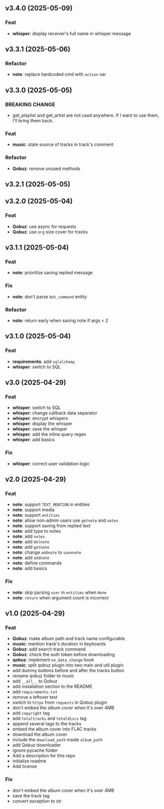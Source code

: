 ## v3.4.0 (2025-05-09)

### Feat

- **whisper**: display receiver's full name in whisper message

## v3.3.1 (2025-05-06)

### Refactor

- **note**: replace hardcoded cmd with `action` var

## v3.3.0 (2025-05-05)

### BREAKING CHANGE

- get_playlist and get_artist are not used anywhere. If I want to use them, I'll bring them back.

### Feat

- **music**: state source of tracks in track's comment

### Refactor

- **Qobuz**: remove unused methods

## v3.2.1 (2025-05-05)

## v3.2.0 (2025-05-04)

### Feat

- **Qobuz**: use async for requests
- **Qobuz**: use `org` size cover for tracks

## v3.1.1 (2025-05-04)

### Feat

- **note**: prioritize saving replied message

### Fix

- **note**: don't parse `bot_command` entity

### Refactor

- **note**: return early when saving note if args < 2

## v3.1.0 (2025-05-04)

### Feat

- **requirements**: add `sqlalchemy`
- **whisper**: switch to SQL

## v3.0 (2025-04-29)

### Feat

- **whisper**: switch to SQL
- **whisper**: change callback data separator
- **whisper**: encrypt whispers
- **whisper**: display the whisper
- **whisper**: save the whisper
- **whisper**: add the inline query regex
- **whisper**: add basics

### Fix

- **whisper**: correct user validation logic

## v2.0 (2025-04-29)

### Feat

- **note**: support `TEXT_MENTION` in entities
- **note**: support media
- **note**: support `entities`
- **note**: allow non-admin users use `getnote` and `notes`
- **note**: support saving from replied text
- **note**: add type to notes
- **note**: add `notes`
- **note**: add `delnote`
- **note**: add `getnote`
- **note**: change `addnote` to `savenote`
- **note**: add `addnote`
- **note**: define commands
- **note**: add basics

### Fix

- **note**: skip parsing `user` in `entities` when `None`
- **note**: `return` when argument count is incorrect

## v1.0 (2025-04-29)

### Feat

- **Qobuz**: make album path and track name configurable
- **music**: mention track's duration in keyboards
- **Qobuz**: add search track command
- **Qobuz**: check the auth token before downloading
- **qobuz**: implement `on_data_change` hook
- **music**: split qobuz plugin into two main and util plugin
- add dummy buttons before and after the tracks button
- rename qobuz folder to music
- add `__all__` to Qobuz
- add installation section to the README
- add `requirements.txt`
- remove a leftover test
- switch to `httpx` from `requests` in Qobuz plugin
- don't embed the album cover when it's over 4MB
- add `copyright` tag
- add `totaltracks` and `totaldiscs` tag
- append several tags to the tracks
- embed the album cover into FLAC tracks
- download the album cover
- include the `download_path` inside `album_path`
- add Qobuz downloader
- ignore pycache folder
- Add a description for this repo
- initialize readme
- Add license

### Fix

- don't embed the album cover when it's over 4MB
- save the track tag
- convert exception to str
